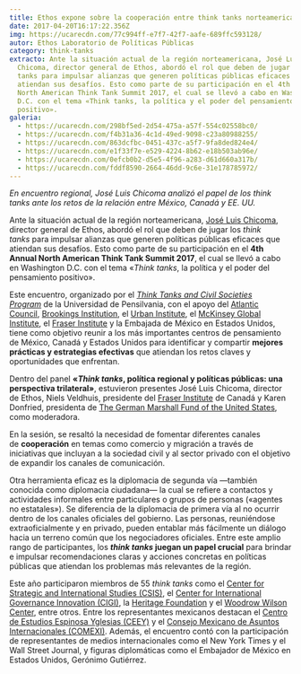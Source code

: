 ```yaml
---
title: Ethos expone sobre la cooperación entre think tanks norteamericanos
date: 2017-04-20T16:17:22.356Z
img: https://ucarecdn.com/77c994ff-e7f7-42f7-aafe-689ffc593128/
autor: Ethos Laboratorio de Políticas Públicas
category: think-tanks
extracto: Ante la situación actual de la región norteamericana, José Luis
  Chicoma, director general de Ethos, abordó el rol que deben de jugar los think
  tanks para impulsar alianzas que generen políticas públicas eficaces que
  atiendan sus desafíos. Esto como parte de su participación en el 4th Annual
  North American Think Tank Summit 2017, el cual se llevó a cabo en Washington
  D.C. con el tema «Think tanks, la política y el poder del pensamiento
  positivo».
galeria:
  - https://ucarecdn.com/298bf5ed-2d54-475a-a57f-554c02558bc0/
  - https://ucarecdn.com/f4b31a36-4c1d-49ed-9098-c23a80988255/
  - https://ucarecdn.com/863dcfbc-0451-437c-a5f7-9fa8ded824e4/
  - https://ucarecdn.com/e1f33f7e-e529-4224-8b62-e18b503ab96e/
  - https://ucarecdn.com/0efcb0b2-d5e5-4f96-a283-d61d660a317b/
  - https://ucarecdn.com/fddf8590-2664-46dd-9c6e-31e178785972/
---
```

*En encuentro regional, José Luis Chicoma analizó el papel de los think tanks ante los retos de la relación entre México, Canadá y EE. UU.* 

Ante la situación actual de la región norteamericana, [José Luis Chicoma](https://twitter.com/joseluischicoma), director general de Ethos, abordó el rol que deben de jugar los *think tanks* para impulsar alianzas que generen políticas públicas eficaces que atiendan sus desafíos. Esto como parte de su participación en el **4th Annual North American Think Tank Summit 2017**, el cual se llevó a cabo en Washington D.C. con el tema «*Think tanks*, la política y el poder del pensamiento positivo».

Este encuentro, organizado por el *[Think Tanks and Civil Societies Program](http://gotothinktank.com/)* de la Universidad de Pensilvania, con el apoyo del [Atlantic Council](http://www.atlanticcouncil.org/), [Brookings Institution](https://www.brookings.edu/), el [Urban Institute](http://www.urban.org/), el [McKinsey Global Institute](http://www.mckinsey.com/mgi/overview), el [Fraser Institute](https://www.fraserinstitute.org/) y la Embajada de México en Estados Unidos, tiene como objetivo reunir a los más importantes centros de pensamiento de México, Canadá y Estados Unidos para identificar y compartir **mejores prácticas y estrategias efectivas** que atiendan los retos claves y oportunidades que enfrentan.

Dentro del panel **«*Think tanks*, política regional y políticas públicas: una perspectiva trilateral»**, estuvieron presentes José Luis Chicoma, director de Ethos, Niels Veldhuis, presidente del [Fraser Institute](https://www.fraserinstitute.org/) de Canadá y Karen Donfried, presidenta de [The German Marshall Fund of the United States](http://www.gmfus.org/), como moderadora. 

En la sesión, se resaltó la necesidad de fomentar diferentes canales de **cooperación** en temas como comercio y migración a través de iniciativas que incluyan a la sociedad civil y al sector privado con el objetivo de expandir los canales de comunicación. 

Otra herramienta eficaz es la diplomacia de segunda vía —también conocida como diplomacia ciudadana— la cual se refiere a contactos y actividades informales entre particulares o grupos de personas («agentes no estatales»). Se diferencia de la diplomacia de primera vía al no ocurrir dentro de los canales oficiales del gobierno. Las personas, reuniéndose extraoficialmente y en privado, pueden entablar más fácilmente un diálogo hacia un terreno común que los negociadores oficiales. Entre este amplio rango de participantes, los ***think tanks* juegan un papel crucial** para brindar e impulsar recomendaciones claras y acciones concretas en políticas públicas que atiendan los problemas más relevantes de la región. 

Este año participaron miembros de 55 *think tanks* como el [Center for Strategic and International Studies (CSIS)](https://www.csis.org/), el [Center for International Governance Innovation (CIGI)](https://www.cigionline.org/), la [Heritage Foundation](http://www.heritage.org/) y el [Woodrow Wilson Center](https://www.wilsoncenter.org/), entre otros. Entre los representantes mexicanos destacan el [Centro de Estudios Espinosa Yglesias (CEEY)](http://www.ceey.org.mx/) y el [Consejo Mexicano de Asuntos Internacionales (COMEXI)](http://www.consejomexicano.org/). Además, el encuentro contó con la participación de representantes de medios internacionales como el New York Times y el Wall Street Journal, y figuras diplomáticas como el Embajador de México en Estados Unidos, Gerónimo Gutiérrez.